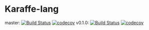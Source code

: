 # Karaffe-lang

master: 
[![Build Status](https://travis-ci.org/Karaffe/Karaffe.svg?branch=master)](https://travis-ci.org/Karaffe/Karaffe)
[![codecov](https://codecov.io/gh/Karaffe/Karaffe/branch/master/graph/badge.svg)](https://codecov.io/gh/Karaffe/Karaffe)
v0.1.0: 
[![Build Status](https://travis-ci.org/Karaffe/Karaffe.svg?branch=v0.1.0)](https://travis-ci.org/Karaffe/Karaffe)
[![codecov](https://codecov.io/gh/Karaffe/Karaffe/branch/v0.1.0/graph/badge.svg)](https://codecov.io/gh/Karaffe/Karaffe)